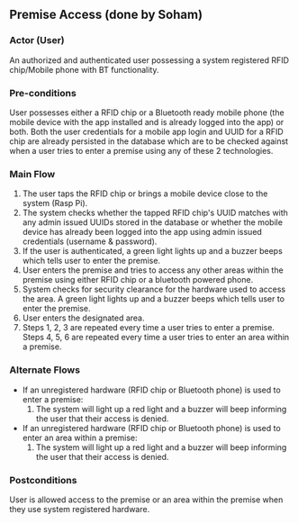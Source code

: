 ## Premise Access (done by Soham)

### Actor (User)
An authorized and authenticated user possessing a system registered RFID chip/Mobile phone with BT functionality.

### Pre-conditions
User possesses either a RFID chip or a Bluetooth ready mobile phone (the mobile device with the app installed and is already logged into the app) or both. Both the user credentials for a mobile app login and UUID for a RFID chip are already persisted in the database which are to be checked against when a user tries to enter a premise using any of these 2 technologies.

### Main Flow
1. The user taps the RFID chip or brings a mobile device close to the system (Rasp Pi).
2. The system checks whether the tapped RFID chip's UUID matches with any admin issued UUIDs stored in the database or whether the mobile device has already been logged into the app using admin issued credentials (username & password). 
3. If the user is authenticated, a green light lights up and a buzzer beeps which tells user to enter the premise. 
4. User enters the premise and tries to access any other areas within the premise using either RFID chip or a bluetooth powered phone.
5. System checks for security clearance for the hardware used to access the area. A green light lights up and a buzzer beeps which tells user to enter the premise.
6. User enters the designated area. 
7. Steps 1, 2, 3 are repeated every time a user tries to enter a premise. Steps 4, 5, 6 are repeated every time a user tries to enter an area within a premise.

### Alternate Flows
- If an unregistered hardware (RFID chip or Bluetooth phone) is used to enter a premise: 
  1. The system will light up a red light and a buzzer will beep informing the user that their access is denied.
- If an unregistered hardware (RFID chip or Bluetooth phone) is used to enter an area within a premise:
  1. The system will light up a red light and a buzzer will beep informing the user that their access is denied.

### Postconditions
User is allowed access to the premise or an area within the premise when they use system registered hardware.
